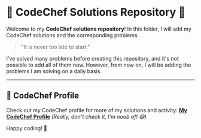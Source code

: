 # 🌟 CodeChef Solutions Repository 🌟

Welcome to my **CodeChef solutions repository**! In this folder, I will add my CodeChef solutions and the corresponding problems. 

> "It is never too late to start." 

I've solved many problems before creating this repository, and it's not possible to add all of them now. However, from now on, I will be adding the problems I am solving on a daily basis.

---

## 📜 CodeChef Profile

Check out my CodeChef profile for more of my solutions and activity:
[**My CodeChef Profile**](https://www.codechef.com/users/shekhardase)
*(Really, don't check it, I'm noob af! 😅)*

Happy coding! 🚀
